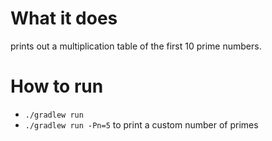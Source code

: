 # What it does

prints out a multiplication table of the first 10 prime numbers.

# How to run

- `./gradlew run`
- `./gradlew run -Pn=5` to print a custom number of primes

